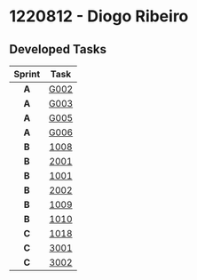 # 1220812 - Diogo Ribeiro
## Developed Tasks

| Sprint |                          Task                           |
|:------:|:-------------------------------------------------------:|
| **A**  |               [G002](..%2FSprintA%2FG002)               |
| **A**  |               [G003](..%2FSprintA%2FG003)               |
| **A**  |               [G005](..%2FSprintA%2FG005)               |
| **A**  |               [G006](..%2FSprintA%2FG006)               |
| **B**  |      [1008](SprintB%2Fdeploy-and-configure-plugin)      |
| **B**  |                [2001](..%2FSCOMP%2F2001)                |
| **B**  |          [1001](SprintB%2Fregister-a-customer)          |
| **B**  |        [2002](SprintB%2Fregister-an-application)        |
| **B**  | [1009](SprintB%2Fselect-the-requirements-specification) |
| **B**  | [1010](SprintB%2Fselect-the-requirements-specification) |
| **C**  |   [1018](..%2FSprintC%2F1-job-interviews-evaluation)    |
| **C**  |   [3001](..%2FSprintC%2F2-state-change-notification)    |
| **C**  | [3002](..%2FSprintC%2F3-list-job-openings-by-customer)  |